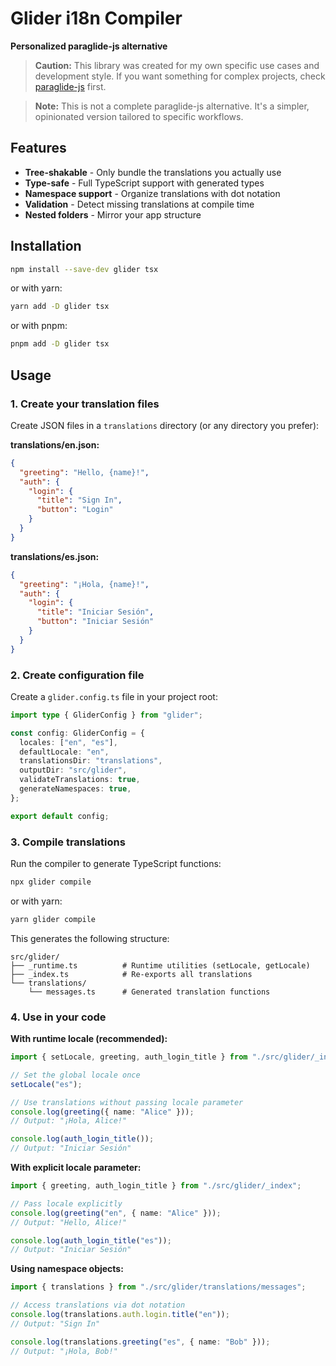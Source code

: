 # Glider i18n Compiler

**Personalized paraglide-js alternative**

> **Caution:** This library was created for my own specific use cases and development style. If you want something for complex projects, check [paraglide-js](https://inlang.com/m/gerre34r/library-inlang-paraglideJs) first.

> **Note:** This is not a complete paraglide-js alternative. It's a simpler, opinionated version tailored to specific workflows.

## Features

- **Tree-shakable** - Only bundle the translations you actually use
- **Type-safe** - Full TypeScript support with generated types
- **Namespace support** - Organize translations with dot notation
- **Validation** - Detect missing translations at compile time
- **Nested folders** - Mirror your app structure

## Installation

```bash
npm install --save-dev glider tsx
```

or with yarn:

```bash
yarn add -D glider tsx
```

or with pnpm:

```bash
pnpm add -D glider tsx
```

## Usage

### 1. Create your translation files

Create JSON files in a `translations` directory (or any directory you prefer):

**translations/en.json:**

```json
{
  "greeting": "Hello, {name}!",
  "auth": {
    "login": {
      "title": "Sign In",
      "button": "Login"
    }
  }
}
```

**translations/es.json:**

```json
{
  "greeting": "¡Hola, {name}!",
  "auth": {
    "login": {
      "title": "Iniciar Sesión",
      "button": "Iniciar Sesión"
    }
  }
}
```

### 2. Create configuration file

Create a `glider.config.ts` file in your project root:

```typescript
import type { GliderConfig } from "glider";

const config: GliderConfig = {
  locales: ["en", "es"],
  defaultLocale: "en",
  translationsDir: "translations",
  outputDir: "src/glider",
  validateTranslations: true,
  generateNamespaces: true,
};

export default config;
```

### 3. Compile translations

Run the compiler to generate TypeScript functions:

```bash
npx glider compile
```

or with yarn:

```bash
yarn glider compile
```

This generates the following structure:

```
src/glider/
├── _runtime.ts          # Runtime utilities (setLocale, getLocale)
├── _index.ts            # Re-exports all translations
└── translations/
    └── messages.ts      # Generated translation functions
```

### 4. Use in your code

**With runtime locale (recommended):**

```typescript
import { setLocale, greeting, auth_login_title } from "./src/glider/_index";

// Set the global locale once
setLocale("es");

// Use translations without passing locale parameter
console.log(greeting({ name: "Alice" }));
// Output: "¡Hola, Alice!"

console.log(auth_login_title());
// Output: "Iniciar Sesión"
```

**With explicit locale parameter:**

```typescript
import { greeting, auth_login_title } from "./src/glider/_index";

// Pass locale explicitly
console.log(greeting("en", { name: "Alice" }));
// Output: "Hello, Alice!"

console.log(auth_login_title("es"));
// Output: "Iniciar Sesión"
```

**Using namespace objects:**

```typescript
import { translations } from "./src/glider/translations/messages";

// Access translations via dot notation
console.log(translations.auth.login.title("en"));
// Output: "Sign In"

console.log(translations.greeting("es", { name: "Bob" }));
// Output: "¡Hola, Bob!"
```
